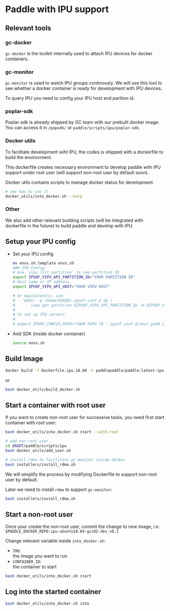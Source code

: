 # Paddle with IPU support

## Relevant tools

### gc-docker

`gc-docker` is the toolkit internally used to attach IPU devices for docker containers.

### gc-monitor

`gc-monitor` is used to watch IPU groups continously. We will use this tool to see whether a docker container is ready for development with IPU devices.

To query IPU you need to config your IPU host and parition id.

### poplar-sdk

Poplar-sdk is already shipped by GC team with our prebuilt docker image. You can access it in `/popsdk/` or `paddle/scripts/ipu/poplar-sdk`.

### Docker utils

To facilitate development wiht IPU, the codes is shipped with a dockerfile to build the environment.  

This dockerfile creates necessary environment to develop paddle with IPU support under root user \(will support non-root user by default soon\).

 Docker utils contains scripts to manage docker status for development

  ```bash
  # see how to use it
  docker_utils/into_docker.sh --help
  ```

### Other

We also add other relevant building scripts (will be integrated with dockerfile in the future) to build paddle and develop with IPU.

## Setup your IPU config  

- Set your IPU config
 
  ```bash
  mv envs.sh.template envs.sh
  ### IPU Config
  # Use `vipu list partition` to see partition ID
  export IPUOF_VIPU_API_PARTITION_ID="YOUR PARTITION ID"
  # Host name or IP address
  export IPUOF_VIPU_API_HOST="YOUR VIPU HOST"
  
  # Or equivalently, use:
  #   `mkdir -p /home/$USER/.ipuof.conf.d && \
  #       vipu get partition $IPUOF_VIPU_API_PARTITION_ID -H $IPUOF_VIPU_API_HOST --gcd 0 --ipu-configs >    /home/$USER/.ipuof.conf.d/your_pod.conf`
  #
  # to set up IPU servers
  #
  # export IPUOF_CONFIG_PATH="YOUR PATH TO '.ipuof.conf.d/your_podX_ipuof.conf'"
  ```
- Add SDK (inside docker container)
  
  ```bash
  source envs.sh
  ```

## Build Image

```bash
docker build -f Dockerfile.ipu.18.04 -t paddlepaddle/paddle:latest-ipu-dev .
```

or 

```bash
bash docker_utils/build_docker.sh
```

## Start a container with root user

If you want to create non-root user for successive tasks, you need first start container with root user:


```bash
bash docker_utils/into_docker.sh start --with-root

# add non-root user
cd $ROOT/paddle/scripts/ipu
bash docker_utils/add_user.sh

# install rdma to facilitate gc-monitor inside docker
bash installers/install_rdma.sh
```

We will simplify the process by modifying Dockerfile to support non-root user by default.

Later we need to install `rdma` to support `gc-monitor`:

```bash
bash installers/install_rdma.sh
```

## Start a non-root user

Once your create the non-root user, commit the change to new image, i.e. `$PADDLE_DOCKER_REPO:ipu-ubuntu18.04-gcc82-dev_v0.1`

Change relevant variable inside `into_docker.sh`:

- `IMG`:  
the image you want to run
- `CONTAINER_ID`:  
the container to start

```bash
bash docker_utils/into_docker.sh start
```

## Log into the started container

```bash
bash docker_utils/into_docker.sh into
```